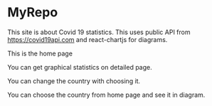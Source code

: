 # MyRepo
This site is about Covid 19 statistics. This uses public API from https://covid19api.com and react-chartjs for diagrams.


This is the home page 




You can get graphical statistics on detailed page.




You can change the country with choosing  it.




You can choose the country from home page and see it in diagram.


